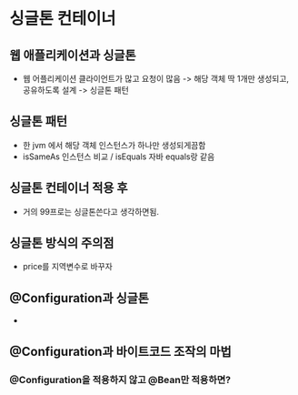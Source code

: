 # 싱글톤 컨테이너
## 웹 애플리케이션과 싱글톤
- 웹 어플리케이션 클라이언트가 많고 요청이 많음 -> 해당 객체 딱 1개만 생성되고, 공유하도록 설계 -> 싱글톤 패턴

## 싱글톤 패턴
- 한 jvm 에서 해당 객체 인스턴스가 하나만 생성되게끔함
- isSameAs 인스턴스 비교 / isEquals 자바 equals랑 같음

## 싱글톤 컨테이너 적용 후
- 거의 99프로는 싱글톤쓴다고 생각하면됨.

## 싱글톤 방식의 주의점
- price를 지역변수로 바꾸자

## @Configuration과 싱글톤
- 

## @Configuration과 바이트코드 조작의 마법
### @Configuration을 적용하지 않고 @Bean만 적용하면?
